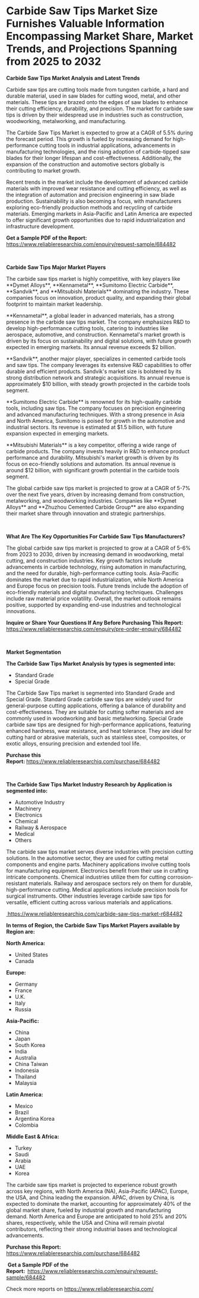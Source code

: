 <p><h1>Carbide Saw Tips Market Size Furnishes Valuable Information Encompassing Market Share, Market Trends, and Projections Spanning from 2025 to 2032</h1></p><p><strong>Carbide Saw Tips Market Analysis and Latest Trends</strong></p>
<p><p>Carbide saw tips are cutting tools made from tungsten carbide, a hard and durable material, used in saw blades for cutting wood, metal, and other materials. These tips are brazed onto the edges of saw blades to enhance their cutting efficiency, durability, and precision. The market for carbide saw tips is driven by their widespread use in industries such as construction, woodworking, metalworking, and manufacturing.</p><p>The Carbide Saw Tips Market is expected to grow at a CAGR of 5.5% during the forecast period. This growth is fueled by increasing demand for high-performance cutting tools in industrial applications, advancements in manufacturing technologies, and the rising adoption of carbide-tipped saw blades for their longer lifespan and cost-effectiveness. Additionally, the expansion of the construction and automotive sectors globally is contributing to market growth.</p><p>Recent trends in the market include the development of advanced carbide materials with improved wear resistance and cutting efficiency, as well as the integration of automation and precision engineering in saw blade production. Sustainability is also becoming a focus, with manufacturers exploring eco-friendly production methods and recycling of carbide materials. Emerging markets in Asia-Pacific and Latin America are expected to offer significant growth opportunities due to rapid industrialization and infrastructure development.</p></p>
<p><strong>Get a Sample PDF of the Report:&nbsp;</strong> <a href="https://www.reliableresearchiq.com/enquiry/request-sample/684482?utm_campaign=1141&utm_medium=2&utm_source=Github&utm_content=ia&utm_term=20012025&utm_id=carbide-saw-tips">https://www.reliableresearchiq.com/enquiry/request-sample/684482</a></p>
<p>&nbsp;</p>
<p><strong>Carbide Saw Tips Major Market Players</strong></p>
<p><p>The carbide saw tips market is highly competitive, with key players like **Dymet Alloys**, **Kennametal**, **Sumitomo Electric Carbide**, **Sandvik**, and **Mitsubishi Materials** dominating the industry. These companies focus on innovation, product quality, and expanding their global footprint to maintain market leadership.</p><p>**Kennametal**, a global leader in advanced materials, has a strong presence in the carbide saw tips market. The company emphasizes R&D to develop high-performance cutting tools, catering to industries like aerospace, automotive, and construction. Kennametal's market growth is driven by its focus on sustainability and digital solutions, with future growth expected in emerging markets. Its annual revenue exceeds $2 billion.</p><p>**Sandvik**, another major player, specializes in cemented carbide tools and saw tips. The company leverages its extensive R&D capabilities to offer durable and efficient products. Sandvik's market size is bolstered by its strong distribution network and strategic acquisitions. Its annual revenue is approximately $10 billion, with steady growth projected in the carbide tools segment.</p><p>**Sumitomo Electric Carbide** is renowned for its high-quality carbide tools, including saw tips. The company focuses on precision engineering and advanced manufacturing techniques. With a strong presence in Asia and North America, Sumitomo is poised for growth in the automotive and industrial sectors. Its revenue is estimated at $1.5 billion, with future expansion expected in emerging markets.</p><p>**Mitsubishi Materials** is a key competitor, offering a wide range of carbide products. The company invests heavily in R&D to enhance product performance and durability. Mitsubishi's market growth is driven by its focus on eco-friendly solutions and automation. Its annual revenue is around $12 billion, with significant growth potential in the carbide tools segment.</p><p>The global carbide saw tips market is projected to grow at a CAGR of 5-7% over the next five years, driven by increasing demand from construction, metalworking, and woodworking industries. Companies like **Dymet Alloys** and **Zhuzhou Cemented Carbide Group** are also expanding their market share through innovation and strategic partnerships.</p></p>
<p>&nbsp;</p>
<p><strong>What Are The Key Opportunities For Carbide Saw Tips Manufacturers?</strong></p>
<p><p>The global carbide saw tips market is projected to grow at a CAGR of 5-6% from 2023 to 2030, driven by increasing demand in woodworking, metal cutting, and construction industries. Key growth factors include advancements in carbide technology, rising automation in manufacturing, and the need for durable, high-performance cutting tools. Asia-Pacific dominates the market due to rapid industrialization, while North America and Europe focus on precision tools. Future trends include the adoption of eco-friendly materials and digital manufacturing techniques. Challenges include raw material price volatility. Overall, the market outlook remains positive, supported by expanding end-use industries and technological innovations.</p></p>
<p><strong>Inquire or Share Your Questions If Any Before Purchasing This Report:</strong> <a href="https://www.reliableresearchiq.com/enquiry/pre-order-enquiry/684482?utm_campaign=1141&utm_medium=2&utm_source=Github&utm_content=ia&utm_term=20012025&utm_id=carbide-saw-tips">https://www.reliableresearchiq.com/enquiry/pre-order-enquiry/684482</a></p>
<p>&nbsp;</p>
<p><strong>Market Segmentation</strong></p>
<p><strong>The Carbide Saw Tips Market Analysis by types is segmented into:</strong></p>
<p><ul><li>Standard Grade</li><li>Special Grade</li></ul></p>
<p><p>The Carbide Saw Tips market is segmented into Standard Grade and Special Grade. Standard Grade carbide saw tips are widely used for general-purpose cutting applications, offering a balance of durability and cost-effectiveness. They are suitable for cutting softer materials and are commonly used in woodworking and basic metalworking. Special Grade carbide saw tips are designed for high-performance applications, featuring enhanced hardness, wear resistance, and heat tolerance. They are ideal for cutting hard or abrasive materials, such as stainless steel, composites, or exotic alloys, ensuring precision and extended tool life.</p></p>
<p><strong>Purchase this Report:&nbsp;</strong><a href="https://www.reliableresearchiq.com/purchase/684482?utm_campaign=1141&utm_medium=2&utm_source=Github&utm_content=ia&utm_term=20012025&utm_id=carbide-saw-tips">https://www.reliableresearchiq.com/purchase/684482</a></p>
<p>&nbsp;</p>
<p><strong>The Carbide Saw Tips Market Industry Research by Application is segmented into:</strong></p>
<p><ul><li>Automotive Industry</li><li>Machinery</li><li>Electronics</li><li>Chemical</li><li>Railway & Aerospace</li><li>Medical</li><li>Others</li></ul></p>
<p><p>The carbide saw tips market serves diverse industries with precision cutting solutions. In the automotive sector, they are used for cutting metal components and engine parts. Machinery applications involve cutting tools for manufacturing equipment. Electronics benefit from their use in crafting intricate components. Chemical industries utilize them for cutting corrosion-resistant materials. Railway and aerospace sectors rely on them for durable, high-performance cutting. Medical applications include precision tools for surgical instruments. Other industries leverage carbide saw tips for versatile, efficient cutting across various materials and applications.</p></p>
<p><a href="https://www.reliableresearchiq.com/carbide-saw-tips-market-r684482?utm_campaign=1141&utm_medium=2&utm_source=Github&utm_content=ia&utm_term=20012025&utm_id=carbide-saw-tips">&nbsp;https://www.reliableresearchiq.com/carbide-saw-tips-market-r684482</a></p>
<p><strong>In terms of Region, the Carbide Saw Tips Market Players available by Region are:</strong></p>
<p>
    <p> <strong> North America: </strong>
        <ul>
            <li>United States</li>
            <li>Canada</li>
        </ul>
        </p> 
    <p> <strong> Europe: </strong>
        <ul>
            <li>Germany</li>
            <li>France</li>
            <li>U.K.</li>
            <li>Italy</li>
            <li>Russia</li>
        </ul>
        </p> 
    <p> <strong> Asia-Pacific: </strong>
        <ul>
            <li>China</li>
            <li>Japan</li>
            <li>South Korea</li>
            <li>India</li>
            <li>Australia</li>
            <li>China Taiwan</li>
            <li>Indonesia</li>
            <li>Thailand</li>
            <li>Malaysia</li>
        </ul>
        </p> 
    <p> <strong> Latin America: </strong>
        <ul>
            <li>Mexico</li>
            <li>Brazil</li>
            <li>Argentina Korea</li>
            <li>Colombia</li>
        </ul>
        </p> 
    <p> <strong> Middle East & Africa: </strong>
        <ul>
            <li>Turkey</li>
            <li>Saudi</li>
            <li>Arabia</li>
            <li>UAE</li>
            <li>Korea</li>
        </ul>
    </p>
    </p>
<p><p>The carbide saw tips market is projected to experience robust growth across key regions, with North America (NA), Asia-Pacific (APAC), Europe, the USA, and China leading the expansion. APAC, driven by China, is expected to dominate the market, accounting for approximately 40% of the global market share, fueled by industrial growth and manufacturing demand. North America and Europe are anticipated to hold 25% and 20% shares, respectively, while the USA and China will remain pivotal contributors, reflecting their strong industrial bases and technological advancements.</p></p>
<p><strong>Purchase this Report: </strong><a href="https://www.reliableresearchiq.com/purchase/684482?utm_campaign=1141&utm_medium=2&utm_source=Github&utm_content=ia&utm_term=20012025&utm_id=carbide-saw-tips">https://www.reliableresearchiq.com/purchase/684482</a></p>
<p>&nbsp;<strong>Get a Sample PDF of the Report:&nbsp;&nbsp;</strong><a href="https://www.reliableresearchiq.com/enquiry/request-sample/684482?utm_campaign=1141&utm_medium=2&utm_source=Github&utm_content=ia&utm_term=20012025&utm_id=carbide-saw-tips">https://www.reliableresearchiq.com/enquiry/request-sample/684482</a></p>
<p><strong></strong></p>
<p>Check more reports on <a href="https://www.reliableresearchiq.com/?utm_campaign=1141&utm_medium=2&utm_source=Github&utm_content=ia&utm_term=20012025&utm_id=carbide-saw-tips">https://www.reliableresearchiq.com/</a></p>